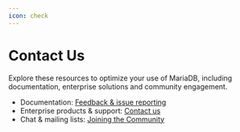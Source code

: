 ```yaml
---
icon: check
---
```


# Contact Us

Explore these resources to optimize your use of MariaDB, including documentation, enterprise solutions and community engagement.

* Documentation: [Feedback & issue reporting](../community/community/bug-tracking/reporting-documentation-bugs.md)
* Enterprise products & support: [Contact us](https://mariadb.com/contact/?utm_medium=docs)
* Chat & mailing lists: [Joining the Community](../community/joining-the-community.md)

